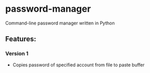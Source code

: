 # password-manager

Command-line password manager written in Python

## Features:

### Version 1
* Copies password of specified account from file to paste buffer